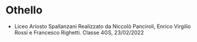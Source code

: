 # Othello
- Liceo Ariosto Spallanzani
Realizzato da Niccolò Panciroli, Enrico Virgilio Rossi e Francesco Righetti. Classe 4GS, 23/02/2022
